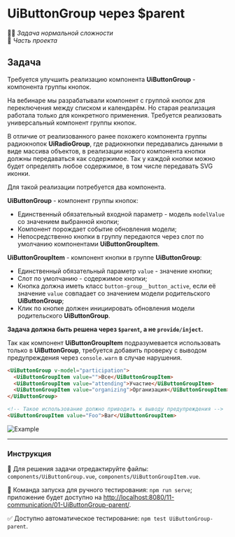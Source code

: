 # UiButtonGroup через $parent

👷🏻 _Задача нормальной сложности_\
💼 _Часть проекта_

<!--start_statement-->

## Задача

Требуется улучшить реализацию компонента **UiButtonGroup** - компонента группы кнопок.

На вебинаре мы разрабатывали компонент с группой кнопок для переключения между списком и календарём. Но старая
реализация работала только для конкретного применения. Требуется реализовать универсальный компонент группы кнопок.

В отличие от реализованного ранее похожего компонента группы радиокнопок **UiRadioGroup**, где радиокнопки передавались
данными в виде массива объектов, в реализации нового компонента кнопки должны передаваться как содержимое. Так у каждой
кнопки можно будет определять любое содержимое, в том числе передавать SVG иконки.

Для такой реализации потребуется два компонента.

**UiButtonGroup** - компонент группы кнопок:

- Единственный обязательный входной параметр - модель `modelValue` со значением выбранной кнопки;
- Компонент порождает событие обновления модели;
- Непосредственно кнопки в группу передаются через слот по умолчанию компонентами **UiButtonGroupItem**.

**UiButtonGroupItem** - компонент кнопки в группе **UiButtonGroup**:

- Единственный обязательный параметр `value` - значение кнопки;
- Слот по умолчанию - содержимое кнопки;
- Кнопка должна иметь класс `button-group__button_active`, если её значение `value` совпадает со значением модели
  родительского **UiButtonGroup**;
- Клик по кнопке должен инициировать обновления модели родительского **UiButtonGroup**.

**Задача должна быть решена через `$parent`, а не `provide/inject`.**

Так как компонент **UiButtonGroupItem** подразумевается использовать только в **UiButtonGroup**, требуется добавить
проверку с выводом предупреждения через `console.warn` в случае нарушения.

```html
<UiButtonGroup v-model="participation">
  <UiButtonGroupItem value="">Все</UiButtonGroupItem>
  <UiButtonGroupItem value="attending">Участие</UiButtonGroupItem>
  <UiButtonGroupItem value="organizing">Организация</UiButtonGroupItem>
</UiButtonGroup>

<!-- Такое использование должно приводить к выводу предупреждения -->
<UiButtonGroupItem value="Foo">Bar</UiButtonGroupItem>
```

<img src="https://i.imgur.com/gTHgyeE.gif" alt="Example" />
<!--end_statement-->

---

### Инструкция

📝 Для решения задачи отредактируйте файлы: `components/UiButtonGroup.vue`, `components/UiButtonGroupItem.vue`.

🚀 Команда запуска для ручного тестирования: `npm run serve`;\
приложение будет доступно на [http://localhost:8080/11-communication/01-UiButtonGroup-parent/](http://localhost:8080/11-communication/01-UiButtonGroup-parent/).

✅ Доступно автоматическое тестирование: `npm test UiButtonGroup-parent`.
